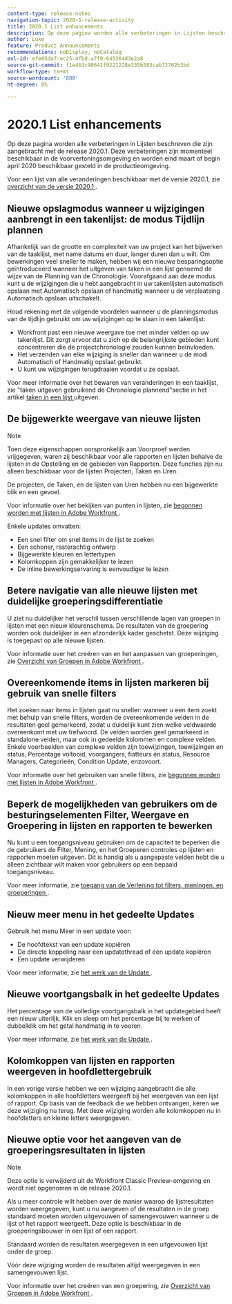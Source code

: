 ```yaml
---
content-type: release-notes
navigation-topic: 2020-1-release-activity
title: 2020.1 List enhancements
description: Op deze pagina worden alle verbeteringen in Lijsten beschreven die zijn aangebracht met de release 2020.1. Deze verbeteringen zijn momenteel beschikbaar in de voorvertoningsomgeving en worden eind maart of begin april 2020 beschikbaar gesteld in de productieomgeving.
author: Luke
feature: Product Announcements
recommendations: noDisplay, noCatalog
exl-id: efe05da7-ec25-4fbd-a7f9-645364d3e2a8
source-git-commit: f1e463c90641f9221228e335b583cab72762b3bd
workflow-type: tm+mt
source-wordcount: '880'
ht-degree: 0%

---
```


# 2020.1 List enhancements

Op deze pagina worden alle verbeteringen in Lijsten beschreven die zijn aangebracht met de release 2020.1. Deze verbeteringen zijn momenteel beschikbaar in de voorvertoningsomgeving en worden eind maart of begin april 2020 beschikbaar gesteld in de productieomgeving.

Voor een lijst van alle veranderingen beschikbaar met de versie 2020.1, zie [ overzicht van de versie 2020.1 ](../../../product-announcements/product-releases/2020.1-release-activity/2020-1-release-overview.md).

## Nieuwe opslagmodus wanneer u wijzigingen aanbrengt in een takenlijst: de modus Tijdlijn plannen

Afhankelijk van de grootte en complexiteit van uw project kan het bijwerken van de taaklijst, met name datums en duur, langer duren dan u wilt. Om bewerkingen veel sneller te maken, hebben wij een nieuwe besparingsoptie geïntroduceerd wanneer het uitgeven van taken in een lijst genoemd de wijze van de Planning van de Chronologie. Voorafgaand aan deze modus kunt u de wijzigingen die u hebt aangebracht in uw takenlijsten automatisch opslaan met Automatisch opslaan of handmatig wanneer u de verplaatsing Automatisch opslaan uitschakelt.

Houd rekening met de volgende voordelen wanneer u de planningsmodus van de tijdlijn gebruikt om uw wijzigingen op te slaan in een takenlijst:

* Workfront past een nieuwe weergave toe met minder velden op uw takenlijst. Dit zorgt ervoor dat u zich op de belangrijkste gebieden kunt concentreren die de projectchronologie zouden kunnen beïnvloeden.
* Het verzenden van elke wijziging is sneller dan wanneer u de modi Automatisch of Handmatig opslaat gebruikt.
* U kunt uw wijzigingen terugdraaien voordat u ze opslaat.

Voor meer informatie over het bewaren van veranderingen in een taaklijst, zie &quot;taken uitgeven gebruikend de Chronologie plannend&quot;sectie in het artikel [ taken in een lijst ](../../../manage-work/tasks/manage-tasks/edit-tasks-in-a-list.md) uitgeven.

## De bijgewerkte weergave van nieuwe lijsten

>[!NOTE]
>
>Toen deze eigenschappen oorspronkelijk aan Voorproef werden vrijgegeven, waren zij beschikbaar voor alle rapporten en lijsten behalve de lijsten in de Opstelling en de gebieden van Rapporten. Deze functies zijn nu alleen beschikbaar voor de lijsten Projecten, Taken en Uren.

De projecten, de Taken, en de lijsten van Uren hebben nu een bijgewerkte blik en een gevoel.

Voor informatie over het bekijken van punten in lijsten, zie [ begonnen worden met lijsten in Adobe Workfront ](../../../workfront-basics/navigate-workfront/use-lists/view-items-in-a-list.md).

Enkele updates omvatten:

* Een snel filter om snel items in de lijst te zoeken
* Een schoner, rasterachtig ontwerp
* Bijgewerkte kleuren en lettertypen
* Kolomkoppen zijn gemakkelijker te lezen
* De inline bewerkingservaring is eenvoudiger te lezen

## Betere navigatie van alle nieuwe lijsten met duidelijke groeperingsdifferentiatie

U ziet nu duidelijker het verschil tussen verschillende lagen van groepen in lijsten met een nieuw kleurenschema. De resultaten van de groepering worden ook duidelijker in een afzonderlijk kader geschetst. Deze wijziging is toegepast op alle nieuwe lijsten.

Voor informatie over het creëren van en het aanpassen van groeperingen, zie [ Overzicht van Groepen in Adobe Workfront ](../../../reports-and-dashboards/reports/reporting-elements/groupings-overview.md).

## Overeenkomende items in lijsten markeren bij gebruik van snelle filters

Het zoeken naar items in lijsten gaat nu sneller: wanneer u een item zoekt met behulp van snelle filters, worden de overeenkomende velden in de resultaten geel gemarkeerd, zodat u duidelijk kunt zien welke veldwaarde overeenkomt met uw trefwoord. De velden worden geel gemarkeerd in standalone velden, maar ook in gedeelde kolommen en complexe velden. Enkele voorbeelden van complexe velden zijn toewijzingen, toewijzingen en status, Percentage voltooid, voorgangers, fiatteurs en status, Resource Managers, Categorieën, Condition Update, enzovoort.

Voor informatie over het gebruiken van snelle filters, zie [ begonnen worden met lijsten in Adobe Workfront ](../../../workfront-basics/navigate-workfront/use-lists/view-items-in-a-list.md).

## Beperk de mogelijkheden van gebruikers om de besturingselementen Filter, Weergave en Groepering in lijsten en rapporten te bewerken

Nu kunt u een toegangsniveau gebruiken om de capaciteit te beperken die de gebruikers de Filter, Mening, en het Groeperen controles op lijsten en rapporten moeten uitgeven. Dit is handig als u aangepaste velden hebt die u alleen zichtbaar wilt maken voor gebruikers op een bepaald toegangsniveau.

Voor meer informatie, zie [ toegang van de Verlening tot filters, meningen, en groeperingen ](../../../administration-and-setup/add-users/configure-and-grant-access/grant-access-fvg.md).

## Nieuw meer menu in het gedeelte Updates

Gebruik het menu Meer in een update voor:

* De hoofdtekst van een update kopiëren
* De directe koppeling naar een updatethread of één update kopiëren
* Een update verwijderen

Voor meer informatie, zie [ het werk van de Update ](../../../workfront-basics/updating-work-items-and-viewing-updates/update-work.md).

## Nieuwe voortgangsbalk in het gedeelte Updates

Het percentage van de volledige voortgangsbalk in het updategebied heeft een nieuw uiterlijk. Klik en sleep om het percentage bij te werken of dubbelklik om het getal handmatig in te voeren.

Voor meer informatie, zie [ het werk van de Update ](../../../workfront-basics/updating-work-items-and-viewing-updates/update-work.md).

## Kolomkoppen van lijsten en rapporten weergeven in hoofdlettergebruik

In een vorige versie hebben we een wijziging aangebracht die alle kolomkoppen in alle hoofdletters weergeeft bij het weergeven van een lijst of rapport. Op basis van de feedback die we hebben ontvangen, keren we deze wijziging nu terug. Met deze wijziging worden alle kolomkoppen nu in hoofdletters en kleine letters weergegeven.

## Nieuwe optie voor het aangeven van de groeperingsresultaten in lijsten

>[!NOTE]
>
>Deze optie is verwijderd uit de Workfront Classic Preview-omgeving en wordt niet opgenomen in de release 2020.1.

Als u meer controle wilt hebben over de manier waarop de lijstresultaten worden weergegeven, kunt u nu aangeven of de resultaten in de groep standaard moeten worden uitgevouwen of samengevouwen wanneer u de lijst of het rapport weergeeft. Deze optie is beschikbaar in de groeperingsbouwer in een lijst of een rapport.

Standaard worden de resultaten weergegeven in een uitgevouwen lijst onder de groep.

Vóór deze wijziging worden de resultaten altijd weergegeven in een samengevouwen lijst.

Voor informatie over het creëren van een groepering, zie [ Overzicht van Groepen in Adobe Workfront ](../../../reports-and-dashboards/reports/reporting-elements/groupings-overview.md).
